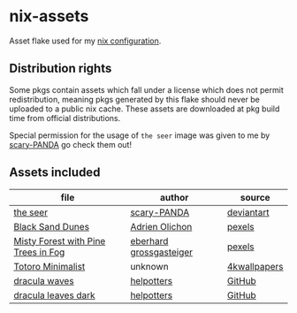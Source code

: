 # nix-assets

Asset flake used for my [nix configuration](https://github.com/Joker9944/nix-config).

## Distribution rights

Some pkgs contain assets which fall under a license which does not permit redistribution, meaning pkgs generated by this flake should never be uploaded to a public nix cache. These assets are downloaded at pkg build time from official distributions.

Special permission for the usage of `the seer` image was given to me by [scary-PANDA](https://www.deviantart.com/scary-panda) go check them out!

## Assets included

<!--- cSpell:words adrien olichon eberhard grossgasteiger 4kwallpapers helpotters --->
| file                                                                                                        | author                                                            | source                                                                                                                                               |
|-------------------------------------------------------------------------------------------------------------|-------------------------------------------------------------------|------------------------------------------------------------------------------------------------------------------------------------------------------|
| [the seer](assets/images/profile/the-seer.1500x2091.jpg)                                                    | [scary-PANDA](https://www.deviantart.com/scary-panda)             | [deviantart](https://www.deviantart.com/scary-panda/art/the-seer-704744067)                                                                          |
| [Black Sand Dunes](https://images.pexels.com/photos/2387793/pexels-photo-2387793.jpeg)                      | [Adrien Olichon](https://www.pexels.com/@adrien-olichon-1257089/) | [pexels](https://www.pexels.com/photo/black-sand-dunes-2387793/)                                                                                     |
| [Misty Forest with Pine Trees in Fog](https://images.pexels.com/photos/31979792/pexels-photo-31979792.jpeg) | [eberhard grossgasteiger](https://www.pexels.com/@eberhardgross/) | [pexels](https://www.pexels.com/photo/misty-forest-with-pine-trees-in-fog-31979792/)                                                                 |
| [Totoro Minimalist](assets/images/backgrounds/totoro-minimalist/totoro-minimalist.3840x2160.png)            | unknown                                                           | [4kwallpapers](https://4kwallpapers.com/black-dark/totoro-minimalist-20906.html)                                                                     |
| [dracula waves](assets/images/backgrounds/dracula-waves/dracula-waves.3440x1440.png)                        | [helpotters](https://github.com/helpotters)                       | [GitHub](https://github.com/dracula/wallpaper/blob/f2b8cc4223bcc2dfd5f165ab80f701bbb84e3303/second-collection/waves/dracula-waves-44475a.png)        |
| [dracula leaves dark](assets/images/backgrounds/dracula-leaves-dark/dracula-leaves-dark.3440x1440.png)      | [helpotters](https://github.com/helpotters)                       | [GitHub](https://github.com/dracula/wallpaper/blob/f2b8cc4223bcc2dfd5f165ab80f701bbb84e3303/second-collection/leaves/dracula-leaves-6272a4-dark.png) |
